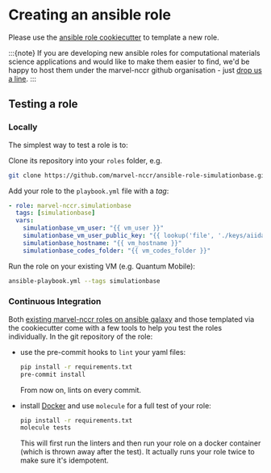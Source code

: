 # Creating an ansible role

Please use the [ansible role cookiecutter](https://github.com/marvel-nccr/cookiecutter-ansible-role) to template a new role.

:::{note}
If you are developing new ansible roles for computational materials science applications and would like to make them easier to find, we'd be happy to host them under the marvel-nccr github organisation - just [drop us a line](mailto:developers@materialscloud.org).
:::

## Testing a role

### Locally

The simplest way to test a role is to:

Clone its repository into your `roles` folder, e.g.

```bash
git clone https://github.com/marvel-nccr/ansible-role-simulationbase.git roles/marvel-nccr.simulationbase
```

Add your role to the `playbook.yml` file with a *tag*:

```yaml
- role: marvel-nccr.simulationbase
  tags: [simulationbase]
  vars:
    simulationbase_vm_user: "{{ vm_user }}"
    simulationbase_vm_user_public_key: "{{ lookup('file', './keys/aiida_tutorial_aiidaaccount.pub') }}"
    simulationbase_hostname: "{{ vm_hostname }}"
    simulationbase_codes_folder: "{{ vm_codes_folder }}"
```

Run the role on your existing VM (e.g. Quantum Mobile):

```bash
ansible-playbook.yml --tags simulationbase
```

### Continuous Integration

Both [existing marvel-nccr roles on ansible galaxy](https://galaxy.ansible.com/marvel-nccr) and those templated via the cookiecutter come with a few tools to help you test the roles individually.
In the git repository of the role:

* use the pre-commit hooks to `lint` your yaml files:

  ```bash
  pip install -r requirements.txt
  pre-commit install
  ```

  From now on, lints on every commit.

* install [Docker](https://www.docker.com/products/docker-desktop) and use `molecule` for a full test of your role:

  ```bash
  pip install -r requirements.txt
  molecule tests
  ```

  This will first run the linters and then run your role on a docker container (which is thrown away after the test).
  It actually runs your role twice to make sure it's idempotent.

